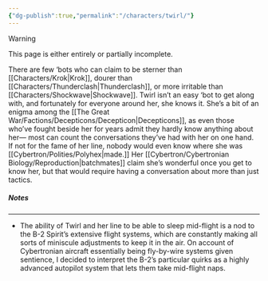 ```yaml
---
{"dg-publish":true,"permalink":"/characters/twirl/"}
---
```

  
>[!warning] 
>This page is either entirely or partially incomplete. 

There are few ‘bots who can claim to be sterner than [[Characters/Krok\|Krok]], dourer than [[Characters/Thunderclash\|Thunderclash]], or more irritable than [[Characters/Shockwave\|Shockwave]]. Twirl isn’t an easy ‘bot to get along with, and fortunately for everyone around her, she knows it. She’s a bit of an enigma among the [[The Great War/Factions/Decepticons/Decepticon\|Decepticons]], as even those who’ve fought beside her for years admit they hardly know anything about her— most can count the conversations they’ve had with her on one hand. If not for the fame of her line, nobody would even know where she was [[Cybertron/Polities/Polyhex\|made.]] Her [[Cybertron/Cybertronian Biology/Reproduction\|batchmates]] claim she’s wonderful once you get to know her, but that would require having a conversation about more than just tactics.
##### Notes
--- 
- The ability of Twirl and her line to be able to sleep mid-flight is a nod to the B-2 Spirit’s extensive flight systems, which are constantly making all sorts of miniscule adjustments to keep it in the air. On account of Cybertronian aircraft essentially being fly-by-wire systems given sentience, I decided to interpret the B-2’s particular quirks as a highly advanced autopilot system that lets them take mid-flight naps. 